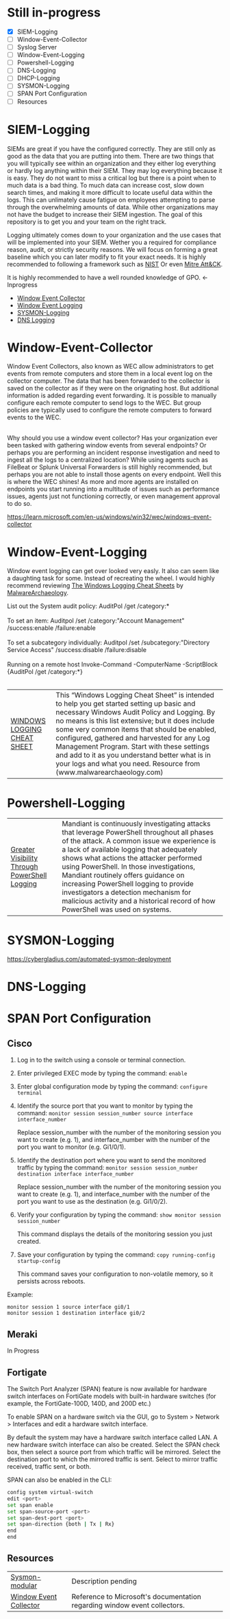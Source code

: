 # Still in-progress
- [x] SIEM-Logging
- [ ] Window-Event-Collector
- [ ] Syslog Server
- [ ] Window-Event-Logging
- [ ] Powershell-Logging
- [ ] DNS-Logging
- [ ] DHCP-Logging
- [ ] SYSMON-Logging
- [ ] SPAN Port Configuration
- [ ] Resources
# SIEM-Logging
SIEMs are great if you have the configured correctly. They are still only as good as the data that you are putting into them. There are two things that you will typically see within an organization and they either log everything or hardly log anything within their SIEM. They may log everything because it is easy. They do not want to miss a critical log but there is a point when to much data is a bad thing. To much data can increase cost, slow down search times, and making it more difficult to locate useful data within the logs. This can unlimately cause fatigue on employees attempting to parse through the overwhelming amounts of data. While other organizations may not have the budget to increase their SIEM ingestion. The goal of this repository is to get you and your team on the right track.  <br />

Logging ultimately comes down to your organization and the use cases that will be implemented into your SIEM. Wether you a required for compliance reason, audit, or strictly security reasons. We will focus on forming a great baseline which you can later modify to fit your exact needs. It is highly recommended to following a framework such as [NIST](https://www.nist.gov/) Or even [Mitre Att&CK](https://attack.mitre.org/). <br />

It is highly recommended to have a well rounded knowledge of GPO. <- Inprogress

- [Window Event Collector](#Window-Event-Collector)
- [Window Event Logging](#Window-Event-Logging)
- [SYSMON-Logging](#SYSMON)
- [DNS Logging](#DNS-Logging)

# Window-Event-Collector
Window Event Collectors, also known as WEC allow administrators to get events from remote computers and store them in a local event log on the collector computer. The data that has been forwarded to the collector is saved on the collector as if they were on the orignating host. But additional information is added regarding event forwarding. It is possible to manually configure each remote computer to send logs to the WEC. But group policies are typically used to configure the remote computers to forward events to the WEC.<br /><br />

Why should you use a window event collector? Has your organization ever been tasked with gathering window events from several endpoints? Or perhaps you are performing an incident response investigation and need to ingest all the logs to a centralized location? While using agents such as FileBeat or Splunk Universal Forwarders is still highly recommended, but perhaps you are not able to install those agents on every endpoint. Well this is where the WEC shines! As more and more agents are installed on endpoints you start running into a multitude of issues such as performance issues, agents just not functioning correctly, or even management approval to do so. <br />

https://learn.microsoft.com/en-us/windows/win32/wec/windows-event-collector

# Window-Event-Logging
Window event logging can get over looked very easly. It also can seem like a daughting task for some. Instead of recreating the wheel. I would highly recommend reviewing [The Windows Logging Cheat Sheets](https://www.malwarearchaeology.com/cheat-sheets) by [MalwareArchaeology](https://www.malwarearchaeology.com).<br />

List out the System audit policy: AuditPol /get /category:* <br /><br />
To set an item: Auditpol /set /category:"Account Management" /success:enable /failure:enable<br /><br />
To set a subcategory individually: Auditpol /set /subcategory:"Directory Service Access" /success:disable /failure:disable<br /><br />
Running on a remote host Invoke-Command -ComputerName <RemoteComputerName> -ScriptBlock {AuditPol /get /category:*}<br /><br />





<table>
    <tr>
        <td>
            <a href="https://static1.squarespace.com/static/552092d5e4b0661088167e5c/t/5c586681f4e1fced3ce1308b/1549297281905/Windows+Logging+Cheat+Sheet_ver_Feb_2019.pdf" target="_blank">WINDOWS LOGGING CHEAT SHEET</a>
        </td>
        <td>
            This “Windows Logging Cheat Sheet” is intended to help you get started setting
up basic and necessary Windows Audit Policy and Logging. By no means is this list
extensive; but it does include some very common items that should be enabled,
configured, gathered and harvested for any Log Management Program. Start with
these settings and add to it as you understand better what is in your logs and
what you need. Resource from (www.malwarearchaeology.com)
        </td>
    </tr>
</table>


# Powershell-Logging
<table>
    <tr>
        <td>
            <a href="https://www.mandiant.com/resources/blog/greater-visibility" target="_blank">Greater Visibility Through PowerShell Logging</a>
        </td>
        <td>
            Mandiant is continuously investigating attacks that leverage PowerShell throughout all phases of the attack. A common issue we experience is a lack of available logging that adequately shows what actions the attacker performed using PowerShell. In those investigations, Mandiant routinely offers guidance on increasing PowerShell logging to provide investigators a detection mechanism for malicious activity and a historical record of how PowerShell was used on systems.
        </td>
    </tr>
</table>


# SYSMON-Logging
https://cybergladius.com/automated-sysmon-deployment

# DNS-Logging
# SPAN Port Configuration
## Cisco
1. Log in to the switch using a console or terminal connection.
2. Enter privileged EXEC mode by typing the command:
```enable```

3. Enter global configuration mode by typing the command:
```configure terminal```

4. Identify the source port that you want to monitor by typing the command:
```monitor session session_number source interface interface_number```

    Replace session_number with the number of the monitoring session you want to create (e.g. 1), and interface_number with the number of the port you want to monitor (e.g. Gi1/0/1).

5. Identify the destination port where you want to send the monitored traffic by typing the command:
```monitor session session_number destination interface interface_number```

    Replace session_number with the number of the monitoring session you want to create (e.g. 1), and interface_number with the number of the port you want to use as     the destination (e.g. Gi1/0/2).

6. Verify your configuration by typing the command:
```show monitor session session_number```

    This command displays the details of the monitoring session you just created.

7. Save your configuration by typing the command:
```copy running-config startup-config```

    This command saves your configuration to non-volatile memory, so it persists across reboots.

Example: 
```
monitor session 1 source interface gi0/1
monitor session 1 destination interface gi0/2
```

## Meraki
In Progress
## Fortigate

The Switch Port Analyzer (SPAN) feature is now available for hardware switch interfaces on FortiGate models with built-in hardware switches (for example, the FortiGate-100D, 140D, and 200D etc.)<br />

To enable SPAN on a hardware switch via the GUI, go to System > Network > Interfaces and edit a hardware switch interface.<br />

By default the system may have a hardware switch interface called LAN. A new hardware switch interface can also be created.
Select the SPAN check box, then select a source port from which traffic will be mirrored.
Select the destination port to which the mirrored traffic is sent.
Select to mirror traffic received, traffic sent, or both.<br />

SPAN can also be enabled in the CLI:

```bash
config system virtual-switch
edit <port>
set span enable
set span-source-port <port>
set span-dest-port <port>
set span-direction {both | Tx | Rx}    
end
end
```
## Resources
<table>
    <tr>
        <td>
            <a href="https://github.com/olafhartong/sysmon-modular" target="_blank">Sysmon-modular</a>
        </td>
        <td>
            Description pending
        </td>
    </tr>
        <tr>
        <td>
            <a href="https://learn.microsoft.com/en-us/windows/win32/wec/windows-event-collector" target="_blank">Window Event Collector</a>
        </td>
        <td>
            Reference to Microsoft's documentation regarding window event collectors.
        </td>
    </tr>
</table>
